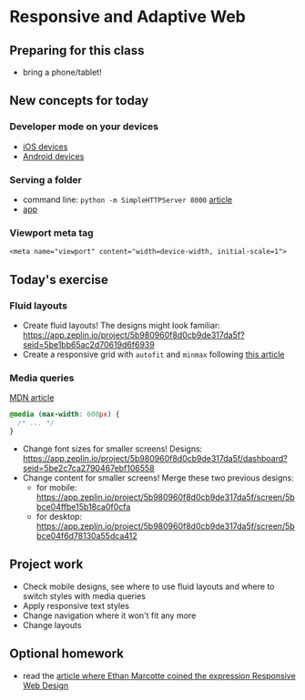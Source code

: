 # Responsive and Adaptive Web

## Preparing for this class

- bring a phone/tablet!

## New concepts for today

### Developer mode on your devices

- [iOS devices](https://medium.com/@mattcroak718/debugging-your-iphone-mobile-web-app-using-safari-development-tools-71240657c487)
- [Android devices](https://developers.google.com/web/tools/chrome-devtools/remote-debugging)

### Serving a folder
- command line: `python -m SimpleHTTPServer 8000` [article](https://lifehacker.com/start-a-simple-web-server-from-any-directory-on-your-ma-496425450)
- [app](https://itunes.apple.com/us/app/simple-http-server/id441002840?mt=12)

### Viewport meta tag

`<meta name="viewport" content="width=device-width, initial-scale=1">`

## Today's exercise

### Fluid layouts

- Create fluid layouts! The designs might look familiar: https://app.zeplin.io/project/5b980960f8d0cb9de317da5f?seid=5be1bb65ac2d70619d6f6939
- Create a responsive grid with `autofit` and `minmax` following [this article](https://medium.freecodecamp.org/how-to-make-your-html-responsive-by-adding-a-single-line-of-css-2a62de81e431)

### Media queries

[MDN article](https://developer.mozilla.org/en-US/docs/Web/CSS/Media_Queries/Using_media_queries)

```css
@media (max-width: 600px) {
  /* ... */
}
```

- Change font sizes for smaller screens! Designs: https://app.zeplin.io/project/5b980960f8d0cb9de317da5f/dashboard?seid=5be2c7ca2790467ebf106558
- Change content for smaller screens! Merge these two previous designs:
    - for mobile: https://app.zeplin.io/project/5b980960f8d0cb9de317da5f/screen/5bbce04ffbe15b18ca0f0cfa
    - for desktop: https://app.zeplin.io/project/5b980960f8d0cb9de317da5f/screen/5bbce04f6d78130a55dca412

## Project work

- Check mobile designs, see where to use fluid layouts and where to switch styles with media queries
- Apply responsive text styles
- Change navigation where it won't fit any more
- Change layouts

## Optional homework

- read the [article where Ethan Marcotte coined the expression Responsive Web Design](https://alistapart.com/article/responsive-web-design/)
